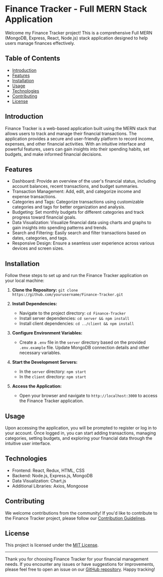 # Finance Tracker - Full MERN Stack Application

Welcome my Finance Tracker project! This is a comprehensive Full MERN (MongoDB, Express, React, Node.js) stack application designed to help users manage finances effectively.

## Table of Contents

- [Introduction](#introduction)
- [Features](#features)
- [Installation](#installation)
- [Usage](#usage)
- [Technologies](#technologies)
- [Contributing](#contributing)
- [License](#license)

## Introduction

Finance Tracker is a web-based application built using the MERN stack that allows users to track and manage their financial transactions. The application provides a secure and user-friendly platform to record income, expenses, and other financial activities. With an intuitive interface and powerful features, users can gain insights into their spending habits, set budgets, and make informed financial decisions.

## Features

- Dashboard: Provide an overview of the user's financial status, including account balances, recent transactions, and budget summaries.
- Transaction Management: Add, edit, and categorize income and expense transactions.
- Categories and Tags: Categorize transactions using customizable categories and tags for better organization and analysis.
- Budgeting: Set monthly budgets for different categories and track progress toward financial goals.
- Data Visualization: Visualize financial data using charts and graphs to gain insights into spending patterns and trends.
- Search and Filtering: Easily search and filter transactions based on dates, categories, and tags.
- Responsive Design: Ensure a seamless user experience across various devices and screen sizes.

## Installation

Follow these steps to set up and run the Finance Tracker application on your local machine:

1. **Clone the Repository:** `git clone https://github.com/yourusername/Finance-Tracker.git`

2. **Install Dependencies:**
   - Navigate to the project directory: `cd Finance-Tracker`
   - Install server dependencies: `cd server && npm install`
   - Install client dependencies: `cd ../client && npm install`

3. **Configure Environment Variables:**
   - Create a `.env` file in the `server` directory based on the provided `.env.example` file. Update MongoDB connection details and other necessary variables.

4. **Start the Development Servers:**
   - In the `server` directory: `npm start`
   - In the `client` directory: `npm start`

5. **Access the Application:**
   - Open your browser and navigate to `http://localhost:3000` to access the Finance Tracker application.

## Usage

Upon accessing the application, you will be prompted to register or log in to your account. Once logged in, you can start adding transactions, managing categories, setting budgets, and exploring your financial data through the intuitive user interface.

## Technologies

- Frontend: React, Redux, HTML, CSS
- Backend: Node.js, Express.js, MongoDB
- Data Visualization: Chart.js
- Additional Libraries: Axios, Mongoose

## Contributing

We welcome contributions from the community! If you'd like to contribute to the Finance Tracker project, please follow our [Contribution Guidelines](CONTRIBUTING.md).

## License

This project is licensed under the [MIT License](LICENSE).

---

Thank you for choosing Finance Tracker for your financial management needs. If you encounter any issues or have suggestions for improvements, please feel free to open an issue on our [GitHub repository](https://github.com/yourusername/Finance-Tracker). Happy tracking!
